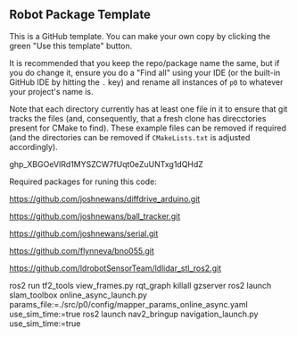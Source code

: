 ## Robot Package Template

This is a GitHub template. You can make your own copy by clicking the green "Use this template" button.

It is recommended that you keep the repo/package name the same, but if you do change it, ensure you do a "Find all" using your IDE (or the built-in GitHub IDE by hitting the `.` key) and rename all instances of `p0` to whatever your project's name is.

Note that each directory currently has at least one file in it to ensure that git tracks the files (and, consequently, that a fresh clone has direcctories present for CMake to find). These example files can be removed if required (and the directories can be removed if `CMakeLists.txt` is adjusted accordingly).

  
  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

Required packages for runing this code:

https://github.com/joshnewans/diffdrive_arduino.git

https://github.com/joshnewans/ball_tracker.git

https://github.com/joshnewans/serial.git

https://github.com/flynneva/bno055.git

https://github.com/ldrobotSensorTeam/ldlidar_stl_ros2.git


ros2 run tf2_tools view_frames.py
rqt_graph
killall gzserver
ros2 launch slam_toolbox online_async_launch.py params_file:=./src/p0/config/mapper_params_online_async.yaml use_sim_time:=true
ros2 launch nav2_bringup navigation_launch.py use_sim_time:=true
